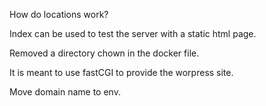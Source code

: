How do locations work?

Index can be used to test the server with a static html page.

Removed a directory chown in the docker file.

It is meant to use fastCGI to provide the worpress site.

Move domain name to env.